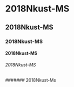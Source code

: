 # 2018Nkust-MS

## 2018Nkust-MS

### 2018Nkust-MS

#### 2018Nkust-MS

###### 2018Nkust-MS

####### 2018Nkust-Ms
